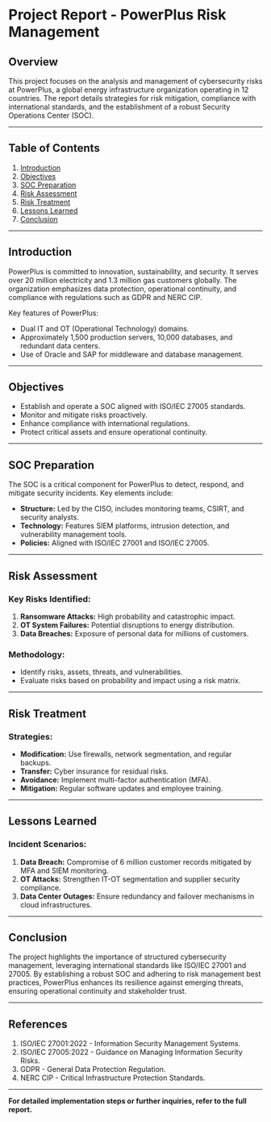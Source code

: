 # **Project Report - PowerPlus Risk Management**

## **Overview**
This project focuses on the analysis and management of cybersecurity risks at PowerPlus, a global energy infrastructure organization operating in 12 countries. The report details strategies for risk mitigation, compliance with international standards, and the establishment of a robust Security Operations Center (SOC).

---

## **Table of Contents**
1. [Introduction](#introduction)
2. [Objectives](#objectives)
3. [SOC Preparation](#soc-preparation)
4. [Risk Assessment](#risk-assessment)
5. [Risk Treatment](#risk-treatment)
6. [Lessons Learned](#lessons-learned)
7. [Conclusion](#conclusion)

---

## **Introduction**
PowerPlus is committed to innovation, sustainability, and security. It serves over 20 million electricity and 1.3 million gas customers globally. The organization emphasizes data protection, operational continuity, and compliance with regulations such as GDPR and NERC CIP.

Key features of PowerPlus:
- Dual IT and OT (Operational Technology) domains.
- Approximately 1,500 production servers, 10,000 databases, and redundant data centers.
- Use of Oracle and SAP for middleware and database management.

---

## **Objectives**
- Establish and operate a SOC aligned with ISO/IEC 27005 standards.
- Monitor and mitigate risks proactively.
- Enhance compliance with international regulations.
- Protect critical assets and ensure operational continuity.

---

## **SOC Preparation**
The SOC is a critical component for PowerPlus to detect, respond, and mitigate security incidents. Key elements include:
- **Structure:** Led by the CISO, includes monitoring teams, CSIRT, and security analysts.
- **Technology:** Features SIEM platforms, intrusion detection, and vulnerability management tools.
- **Policies:** Aligned with ISO/IEC 27001 and ISO/IEC 27005.

---

## **Risk Assessment**
### Key Risks Identified:
1. **Ransomware Attacks:** High probability and catastrophic impact.
2. **OT System Failures:** Potential disruptions to energy distribution.
3. **Data Breaches:** Exposure of personal data for millions of customers.

### Methodology:
- Identify risks, assets, threats, and vulnerabilities.
- Evaluate risks based on probability and impact using a risk matrix.

---

## **Risk Treatment**
### Strategies:
- **Modification:** Use firewalls, network segmentation, and regular backups.
- **Transfer:** Cyber insurance for residual risks.
- **Avoidance:** Implement multi-factor authentication (MFA).
- **Mitigation:** Regular software updates and employee training.

---

## **Lessons Learned**
### Incident Scenarios:
1. **Data Breach:** Compromise of 6 million customer records mitigated by MFA and SIEM monitoring.
2. **OT Attacks:** Strengthen IT-OT segmentation and supplier security compliance.
3. **Data Center Outages:** Ensure redundancy and failover mechanisms in cloud infrastructures.

---

## **Conclusion**
The project highlights the importance of structured cybersecurity management, leveraging international standards like ISO/IEC 27001 and 27005. By establishing a robust SOC and adhering to risk management best practices, PowerPlus enhances its resilience against emerging threats, ensuring operational continuity and stakeholder trust.

---

## **References**
1. ISO/IEC 27001:2022 - Information Security Management Systems.
2. ISO/IEC 27005:2022 - Guidance on Managing Information Security Risks.
3. GDPR - General Data Protection Regulation.
4. NERC CIP - Critical Infrastructure Protection Standards.

---

**For detailed implementation steps or further inquiries, refer to the full report.**
